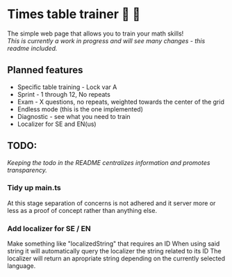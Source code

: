# Times table trainer 🧠 📃
The simple web page that allows you to train your math skills!<br/>
*This is currently a work in progress and will see many changes - this readme included.*

## Planned features
* Specific table training - Lock var A
* Sprint - 1 through 12, No repeats
* Exam - X questions, no repeats, weighted towards the center of the grid
* Endless mode (this is the one implemented)
* Diagnostic - see what you need to train
* Localizer for SE and EN(us)

## TODO:

*Keeping the todo in the README centralizes information and promotes transparency.*

### Tidy up main.ts 
At this stage separation of concerns is not adhered and
it server more or less as a proof of concept rather than anything else.

### Add localizer for SE / EN
Make something like "localizedString" that requires an ID
When using said string it will automatically query the localizer the string related to its ID
The localizer will return an apropriate string depending on the currently selected language.